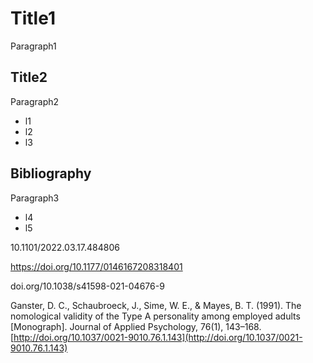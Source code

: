 # Title1

Paragraph1

## Title2

Paragraph2

* l1
* l2
* l3

## Bibliography

Paragraph3

* l4
* l5

10.1101/2022.03.17.484806

https://doi.org/10.1177/0146167208318401

doi.org/10.1038/s41598-021-04676-9

Ganster, D. C., Schaubroeck, J., Sime, W. E., & Mayes, B. T. (1991). The nomological validity of the Type A personality among employed adults [Monograph]. Journal of Applied Psychology, 76(1), 143–168. [http://doi.org/10.1037/0021-9010.76.1.143](http://doi.org/10.1037/0021-9010.76.1.143)

